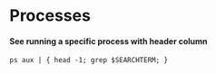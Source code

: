 # Processes

#### See running a specific process with header column

	ps aux | { head -1; grep $SEARCHTERM; }
